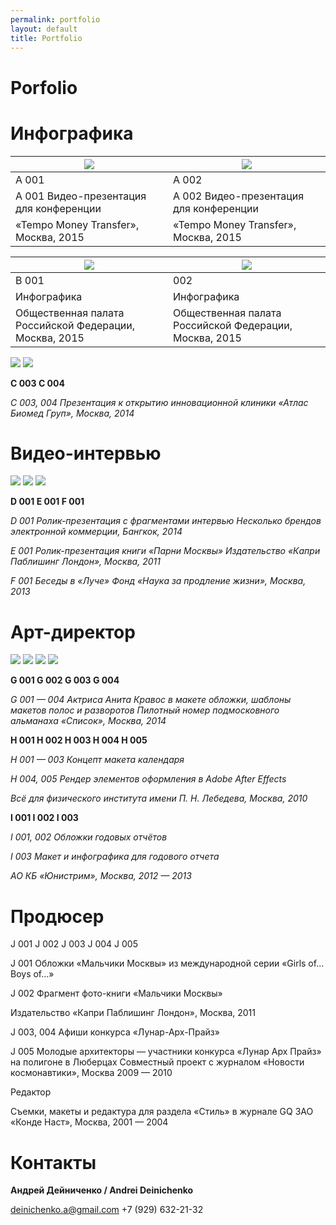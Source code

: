 ```yaml
---
permalink: portfolio
layout: default
title: Portfolio
---
```


# Porfolio

# Инфографика

|![](/encyclopedia/images/tempo-1.png)| ![](/encyclopedia/images/tempo-2.png)|
|--|--|
|A 001|A 002|
| A 001 Видео-презентация для конференции| A 002 Видео-презентация для конференции|
|«Tempo Money Transfer», Москва, 2015|«Tempo Money Transfer», Москва, 2015|



|![](/encyclopedia/images/oprf-1.png)| ![](/encyclopedia/images/oprf-2.png)|
|-|-|
|B 001|002|
|Инфографика|Инфографика|
|Общественная палата Российской Федерации, Москва, 2015|Общественная палата Российской Федерации, Москва, 2015|


![](/encyclopedia/images/atlas-1.png) ![](/encyclopedia/images/atlas-2.png)

**C 003	 C 004**

*С 003, 004
Презентация к открытию инновационной клиники
«Атлас Биомед Груп», Москва, 2014*

# Видео-интервью

![](/encyclopedia/images/bkk-1.png)
![](/encyclopedia/images/alena-1.png)
![](/encyclopedia/images/batin-1.png)


**D 001	 E 001	 F 001**

*D 001
Ролик-презентация с фрагментами интервью
Несколько брендов электронной коммерции, Бангкок, 2014*

*E 001
Ролик-презентация книги «Парни Москвы»
Издательство «Капри Паблишинг Лондон», Москва, 2011*

*F 001
Беседы в «Луче»
Фонд «Наука за продление жизни», Москва, 2013*

# Арт-директор

![](/encyclopedia/images/spisok-1.jpg)
![](/encyclopedia/images/spisok-2.jpg)
![](/encyclopedia/images/spisok-3.jpg)
![](/encyclopedia/images/spisok-4.jpg)

**G 001	G 002	G 003	G 004**

*G 001 — 004
Актриса Анита Кравос в макете обложки, шаблоны макетов полос и разворотов Пилотный номер подмосковного альманаха «Список», Москва, 2014*

**H 001	 H 002	 H 003	 H 004	 H 005**

*H 001 — 003
Концепт макета календаря*

*H 004, 005
Рендер элементов оформления в Adobe After Effects*

*Всё для физического института имени П. Н. Лебедева, Москва, 2010*



**I 001	 I 002	 I 003**

*I 001, 002
Обложки годовых отчётов*

*I 003
Макет и инфографика для годового отчета*

*АО КБ «Юнистрим», Москва, 2012 — 2013*

# Продюсер


 J 001	 J 002	 J 003	 J 004	 J 005

J 001
Обложки «Мальчики Москвы» из международной серии «Girls of... Boys of...»

J 002
Фрагмент фото-книги «Мальчики Москвы»

Издательство «Капри Паблишинг Лондон», Москва, 2011


J 003, 004
Афиши конкурса «Лунар-Арх-Прайз»

J 005
Молодые архитекторы — участники конкурса «Лунар Арх Прайз» на полигоне в Люберцах
Совместный проект с журналом «Новости космонавтики», Москва 2009 — 2010

Редактор

Съемки, макеты и редактура для раздела «Стиль» в журнале GQ
ЗАО «Конде Наст», Москва, 2001 — 2004

# Контакты

**Андрей Дейниченко / Andrei Deinichenko**

deinichenko.a@gmail.com
+7 (929) 632-21-32
